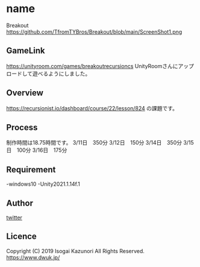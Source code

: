 # name
Breakout
https://github.com/TfromTYBros/Breakout/blob/main/ScreenShot1.png

## GameLink
https://unityroom.com/games/breakoutrecursioncs
UnityRoomさんにアップロードして遊べるようにしました。

## Overview
https://recursionist.io/dashboard/course/22/lesson/824
の課題です。

## Process
制作時間は18.75時間です。
3/11日　350分
3/12日　150分
3/14日　350分
3/15日　100分
3/16日　175分

## Requirement
-windows10
-Unity2021.1.14f.1

## Author

[twitter](https://twitter.com/HappyRoutineEL)

## Licence
Copyright (C) 2019 Isogai Kazunori All Rights Reserved.
https://www.dwuk.jp/
